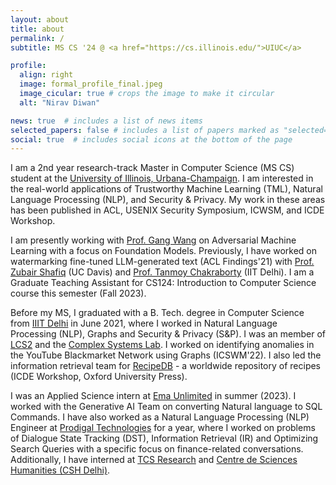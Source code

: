 ```yaml
---
layout: about
title: about
permalink: /
subtitle: MS CS '24 @ <a href="https://cs.illinois.edu/">UIUC</a>

profile:
  align: right
  image: formal_profile_final.jpeg
  image_cicular: true # crops the image to make it circular
  alt: "Nirav Diwan"

news: true  # includes a list of news items
selected_papers: false # includes a list of papers marked as "selected={true}"
social: true  # includes social icons at the bottom of the page
---
```

I am a 2nd year research-track Master in Computer Science (MS CS) student at the [University of Illinois, Urbana-Champaign](https://cs.illinois.edu/). I am interested in the real-world applications of Trustworthy Machine Learning (TML), Natural Language Processing (NLP), and Security & Privacy. My work in these areas has been published in ACL, USENIX Security Symposium, ICWSM, and ICDE Workshop.

I am presently working with [Prof. Gang Wang](https://gangw.cs.illinois.edu/) on Adversarial Machine Learning with a focus on Foundation Models. Previously, I have worked on watermarking fine-tuned LLM-generated text  (ACL Findings'21) with [Prof. Zubair Shafiq](https://web.cs.ucdavis.edu/~zubair/) (UC Davis) and [Prof. Tanmoy Chakraborty](https://tanmoychak.com/) (IIT Delhi). I am a Graduate Teaching Assistant for CS124: Introduction to Computer Science course this semester (Fall 2023).

Before my MS, I graduated with a B. Tech. degree in Computer Science from <a href="https://www.iitg.ac.in/">IIIT Delhi</a> in June 2021, where I worked in Natural Language Processing (NLP), Graphs and Security & Privacy (S&P). I was an member of [LCS2](https://lcs2.in/) and the [Complex Systems Lab](https://cosylab.iiitd.edu.in/). I worked on identifying anomalies in the YouTube Blackmarket Network using Graphs (ICSWM'22). I also led the information retrieval team for [RecipeDB](https://cosylab.iiitd.edu.in/recipedb/) - a worldwide repository of recipes (ICDE Workshop, Oxford University Press).

I was an Applied Science intern at [Ema Unlimited](https://ema.co/) in summer (2023). I worked with the Generative AI Team on converting Natural language to SQL Commands. I have also worked as a Natural Language Processing (NLP) Engineer at [Prodigal Technologies](https://www.prodigaltech.com/) for a year, where I worked on problems of  Dialogue State Tracking (DST), Information Retrieval (IR) and Optimizing Search Queries with a specific focus on finance-related conversations. Additionally, I have interned at [TCS Research](https://www.tcs.com/what-we-do/research) and [Centre de Sciences Humanities (CSH Delhi)](https://www.csh-delhi.com/).